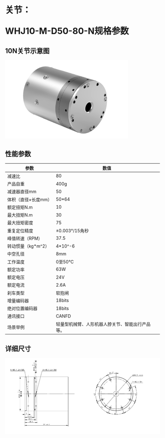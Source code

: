 # <p class="hidden">关节：</p>WHJ10-M-D50-80-N规格参数

## 10N关节示意图

<div align="left"> <img src="../WHJ10-M-D50-80-N/10-2.png" width = 400 /> </div>

## 性能参数

| 参数 | 数值 |
| --- | --- |
| 减速比 | 80 |
| 产品自重 | 400g |
| 减速器直径mm | 50 |
| 体积（直径×长度mm） | 50*64 |
| 额定扭矩N.m | 10 |
| 最大扭矩N.m | 30 |
| 最大扭矩密度 | 75 |
| 重复定位精度 | ±0.003°/15角秒 |
| 峰值转速（RPM） | 37.5 |
| 转动惯量（kg*m^2） | 4*10^-6 |
| 中空孔径 | 8mm |
| 工作温度 | 0至50℃ |
| 额定功率 | 63W |
| 额定电压 | 24V |
| 额定电流 | 2.6A |
| 刹车类型 | 软抱闸 |
| 增量编码器 | 18bits |
| 绝对位置编码器 | 18bits |
| 通讯接口 | CANFD |
| 场景举例 | 轻量型机械臂、人形机器人脖关节、智能出行产品等。 |

## 详细尺寸

![alt text](<CleanShot 2024-08-21 at 18.03.21.png>)